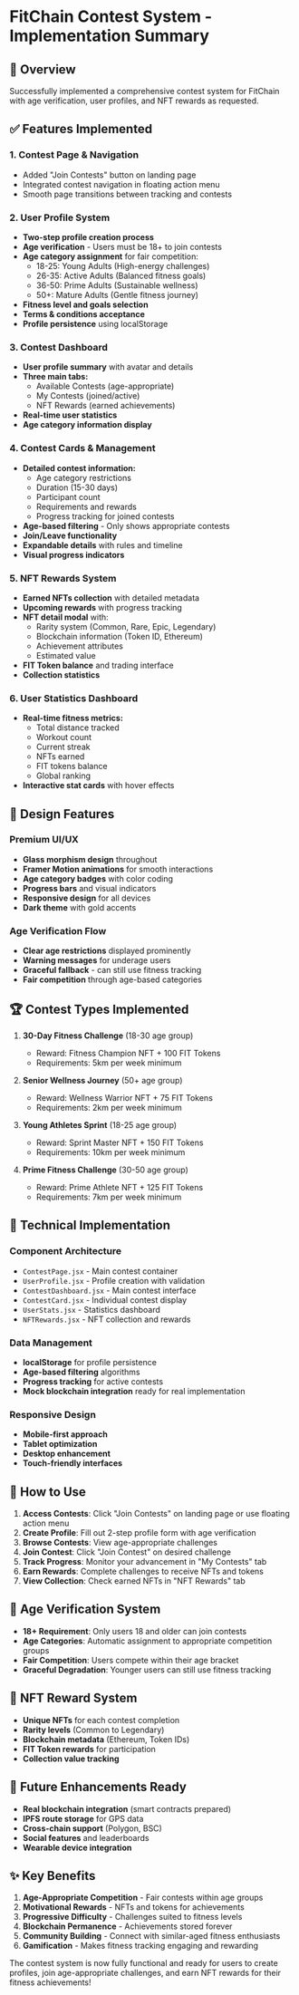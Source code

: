 # FitChain Contest System - Implementation Summary

## 🎯 Overview
Successfully implemented a comprehensive contest system for FitChain with age verification, user profiles, and NFT rewards as requested.

## ✅ Features Implemented

### 1. **Contest Page & Navigation**
- Added "Join Contests" button on landing page
- Integrated contest navigation in floating action menu
- Smooth page transitions between tracking and contests

### 2. **User Profile System**
- **Two-step profile creation process**
- **Age verification** - Users must be 18+ to join contests
- **Age category assignment** for fair competition:
  - 18-25: Young Adults (High-energy challenges)
  - 26-35: Active Adults (Balanced fitness goals)  
  - 36-50: Prime Adults (Sustainable wellness)
  - 50+: Mature Adults (Gentle fitness journey)
- **Fitness level and goals selection**
- **Terms & conditions acceptance**
- **Profile persistence** using localStorage

### 3. **Contest Dashboard**
- **User profile summary** with avatar and details
- **Three main tabs:**
  - Available Contests (age-appropriate)
  - My Contests (joined/active)
  - NFT Rewards (earned achievements)
- **Real-time user statistics**
- **Age category information display**

### 4. **Contest Cards & Management**
- **Detailed contest information:**
  - Age category restrictions
  - Duration (15-30 days)
  - Participant count
  - Requirements and rewards
  - Progress tracking for joined contests
- **Age-based filtering** - Only shows appropriate contests
- **Join/Leave functionality**
- **Expandable details** with rules and timeline
- **Visual progress indicators**

### 5. **NFT Rewards System**
- **Earned NFTs collection** with detailed metadata
- **Upcoming rewards** with progress tracking
- **NFT detail modal** with:
  - Rarity system (Common, Rare, Epic, Legendary)
  - Blockchain information (Token ID, Ethereum)
  - Achievement attributes
  - Estimated value
- **FIT Token balance** and trading interface
- **Collection statistics**

### 6. **User Statistics Dashboard**
- **Real-time fitness metrics:**
  - Total distance tracked
  - Workout count
  - Current streak
  - NFTs earned
  - FIT tokens balance
  - Global ranking
- **Interactive stat cards** with hover effects

## 🎨 Design Features

### **Premium UI/UX**
- **Glass morphism design** throughout
- **Framer Motion animations** for smooth interactions
- **Age category badges** with color coding
- **Progress bars** and visual indicators
- **Responsive design** for all devices
- **Dark theme** with gold accents

### **Age Verification Flow**
- **Clear age restrictions** displayed prominently
- **Warning messages** for underage users
- **Graceful fallback** - can still use fitness tracking
- **Fair competition** through age-based categories

## 🏆 Contest Types Implemented

1. **30-Day Fitness Challenge** (18-30 age group)
   - Reward: Fitness Champion NFT + 100 FIT Tokens
   - Requirements: 5km per week minimum

2. **Senior Wellness Journey** (50+ age group)
   - Reward: Wellness Warrior NFT + 75 FIT Tokens
   - Requirements: 2km per week minimum

3. **Young Athletes Sprint** (18-25 age group)
   - Reward: Sprint Master NFT + 150 FIT Tokens
   - Requirements: 10km per week minimum

4. **Prime Fitness Challenge** (30-50 age group)
   - Reward: Prime Athlete NFT + 125 FIT Tokens
   - Requirements: 7km per week minimum

## 🔧 Technical Implementation

### **Component Architecture**
- `ContestPage.jsx` - Main contest container
- `UserProfile.jsx` - Profile creation with validation
- `ContestDashboard.jsx` - Main contest interface
- `ContestCard.jsx` - Individual contest display
- `UserStats.jsx` - Statistics dashboard
- `NFTRewards.jsx` - NFT collection and rewards

### **Data Management**
- **localStorage** for profile persistence
- **Age-based filtering** algorithms
- **Progress tracking** for active contests
- **Mock blockchain integration** ready for real implementation

### **Responsive Design**
- **Mobile-first approach**
- **Tablet optimization**
- **Desktop enhancement**
- **Touch-friendly interfaces**

## 🚀 How to Use

1. **Access Contests**: Click "Join Contests" on landing page or use floating action menu
2. **Create Profile**: Fill out 2-step profile form with age verification
3. **Browse Contests**: View age-appropriate challenges
4. **Join Contest**: Click "Join Contest" on desired challenge
5. **Track Progress**: Monitor your advancement in "My Contests" tab
6. **Earn Rewards**: Complete challenges to receive NFTs and tokens
7. **View Collection**: Check earned NFTs in "NFT Rewards" tab

## 🎯 Age Verification System

- **18+ Requirement**: Only users 18 and older can join contests
- **Age Categories**: Automatic assignment to appropriate competition groups
- **Fair Competition**: Users compete within their age bracket
- **Graceful Degradation**: Younger users can still use fitness tracking

## 💎 NFT Reward System

- **Unique NFTs** for each contest completion
- **Rarity levels** (Common to Legendary)
- **Blockchain metadata** (Ethereum, Token IDs)
- **FIT Token rewards** for participation
- **Collection value tracking**

## 🔮 Future Enhancements Ready

- **Real blockchain integration** (smart contracts prepared)
- **IPFS route storage** for GPS data
- **Cross-chain support** (Polygon, BSC)
- **Social features** and leaderboards
- **Wearable device integration**

## ✨ Key Benefits

1. **Age-Appropriate Competition** - Fair contests within age groups
2. **Motivational Rewards** - NFTs and tokens for achievements  
3. **Progressive Difficulty** - Challenges suited to fitness levels
4. **Blockchain Permanence** - Achievements stored forever
5. **Community Building** - Connect with similar-aged fitness enthusiasts
6. **Gamification** - Makes fitness tracking engaging and rewarding

The contest system is now fully functional and ready for users to create profiles, join age-appropriate challenges, and earn NFT rewards for their fitness achievements!